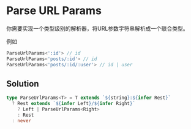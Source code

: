 # Parse URL Params

你需要实现一个类型级别的解析器，将URL参数字符串解析成一个联合类型。

例如

```ts
ParseUrlParams<':id'> // id
ParseUrlParams<'posts/:id'> // id
ParseUrlParams<'posts/:id/:user'> // id | user
```

## Solution

```ts
type ParseUrlParams<T> = T extends `${string}:${infer Rest}`
  ? Rest extends `${infer Left}/${infer Right}`
    ? Left | ParseUrlParams<Right>
    : Rest
  : never
```
